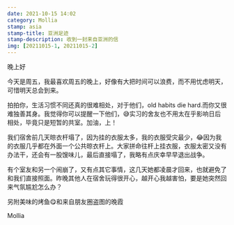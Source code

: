 ```yaml
---
date: 2021-10-15 14:02
category: Mollia
stamp: asia
stamp-title: 亚洲足迹
stamp-description: 收到一封来自亚洲的信
img: [20211015-1, 20211015-2]
---
```


<p>
晚上好

今天是周五，我最喜欢周五的晚上，好像有大把时间可以浪费，而不用忧虑明天，可惜明天总会到来。

拍拍你，生活习惯不同还真的很难相处，对于他们，old habits die hard.而你又很难独善其身。我觉得你可以提醒一下他们，😅实习的舍友也不用太在乎影响日后相处，毕竟只是短暂的共室。加油，上！

我们宿舍前几天晾衣杆塌了，因为挂的衣服太多，我的衣服受灾最少，😂因为我的衣服几乎都在外面一个公共晾衣杆上。大家拼命往杆上挂衣服，衣服太密又没有办法干，还会有一股馊味儿，最后直接塌了，我略有点庆幸早早退出战争。

有个室友和另一个闹崩了，又有点其它事情，这几天她都凌晨才回来，也就避免了和我们直接照面。昨晚其他人在宿舍玩得很开心，越开心我越害怕，要是她突然回来气氛尴尬怎么办？

另附美味的烤鱼😋和来自朋友圈盗图的晚霞

Mollia
</p>